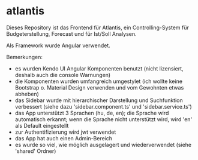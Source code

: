 # atlantis

Dieses Repository ist das Frontend für Atlantis, ein Controlling-System für Budgeterstellung, Forecast und für Ist/Soll Analysen.

Als Framework wurde Angular verwendet.

Bemerkungen:

- es wurden Kendo UI Angular Komponenten benutzt (nicht lizensiert, deshalb auch die console Warnungen)
- die Komponenten wurden umfangreich umgestylet (ich wollte keine Bootstrap o. Material Design verwenden und vom Gewohnten etwas abheben)
- das Sidebar wurde mit hierarchischer Darstellung und Suchfunktion verbessert (siehe dazu 'sidebar.component.ts' und 'sidebar.service.ts')
- das App unterstützt 3 Sprachen (hu, de, en); die Sprache wird automatisch erkannt; wenn die Sprache nicht unterstützt wird, wird 'en' als Default eingestellt
- zur Authentifizierung wird jwt verwendet
- das App hat auch einen Admin-Bereich
- es wurde so viel, wie möglich ausgelagert und wiederverwendet (siehe 'shared' Ordner)
